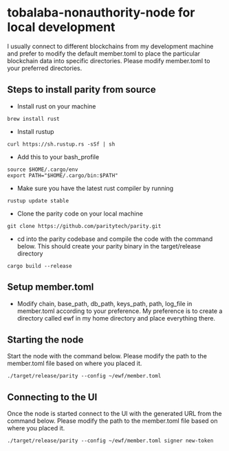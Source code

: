 # tobalaba-nonauthority-node for local development

I usually connect to different blockchains from my development machine and prefer to modify the default member.toml to place the particular blockchain data into specific directories. Please modify member.toml to your preferred directories.

## Steps to install parity from source
-  Install rust on your machine
```
brew install rust
```
-  Install rustup
```
curl https://sh.rustup.rs -sSf | sh
```
- Add this to your bash_profile
```
source $HOME/.cargo/env
export PATH="$HOME/.cargo/bin:$PATH"
```
-  Make sure you have the latest rust compiler by running 
```
rustup update stable
```
-  Clone the parity code on your local machine
```
git clone https://github.com/paritytech/parity.git
```
- cd into the parity codebase and compile the code with the command below. This should create your parity binary in the target/release directory
```
cargo build --release
```

## Setup member.toml
-  Modify chain, base_path, db_path, keys_path, path, log_file in member.toml according to your preference. My preference is to create a directory called ewf in my home directory and place everything there.

## Starting the node
Start the node with the command below. Please modify the path to the member.toml file based on where you placed it.
```
./target/release/parity --config ~/ewf/member.toml
```
## Connecting to the UI
Once the node is started connect to the UI with the generated URL from the command below. Please modify the path to the member.toml file based on where you placed it.
```
./target/release/parity --config ~/ewf/member.toml signer new-token
```
